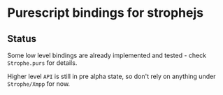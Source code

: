 # Purescript bindings for strophejs

## Status

Some low level bindings are already implemented and tested - check `Strophe.purs` for details.

Higher level `API` is still in pre alpha state, so don't rely on anything under `Strophe/Xmpp` for now.
